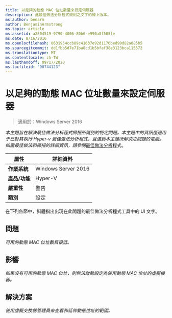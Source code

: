 ```yaml
---
title: 以足夠的動態 MAC 位址數量來設定伺服器
description: 此最佳做法分析程式規則之文字的線上版本。
ms.author: benarm
author: BenjaminArmstrong
ms.topic: article
ms.assetid: a2804519-9790-4006-80b6-e990a8f505fe
ms.date: 8/16/2016
ms.openlocfilehash: 0631954ccb89c41637e92d1170bed99d82a085b5
ms.sourcegitcommit: dd1fbb5d7e71ba8cd1b5bfaf38e3123bca115572
ms.translationtype: MT
ms.contentlocale: zh-TW
ms.lasthandoff: 09/17/2020
ms.locfileid: "90744123"
---
```

# <a name="configure-the-server-with-a-sufficient-amount-of-dynamic-mac-addresses"></a>以足夠的動態 MAC 位址數量來設定伺服器

>適用於：Windows Server 2016

*本主題旨在解決最佳做法分析程式掃描所識別的特定問題。本主題中的資訊僅適用于已對其執行 Hyper-v 最佳做法分析程式，且遇到本主題所解決之問題的電腦。如需最佳做法和掃描的詳細資訊，請參閱*[最佳做法分析](https://go.microsoft.com/fwlink/?LinkId=122786)程式。

|屬性|詳細資料|
|-|-|
|**作業系統**|Windows Server 2016|
|**產品/功能**|Hyper-V|
|**嚴重性**|警告|
|**類別**|設定|

在下列各節中，斜體指出出現在此問題的最佳做法分析程式工具中的 UI 文字。

## <a name="issue"></a>問題

*可用的動態 MAC 位址數目很低。*

## <a name="impact"></a>影響

*如果沒有可用的動態 MAC 位址，則無法啟動設定為使用動態 MAC 位址的虛擬機器。*

## <a name="resolution"></a>解決方案

*使用虛擬交換器管理員來查看和延伸動態位址的範圍。*



